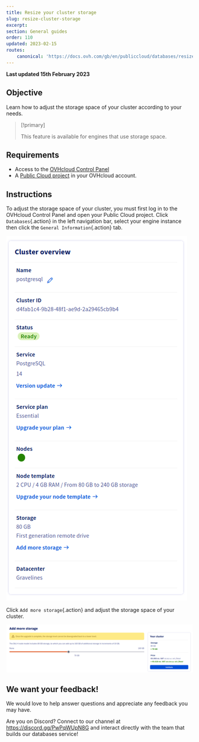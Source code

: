 ```yaml
---
title: Resize your cluster storage
slug: resize-cluster-storage
excerpt:
section: General guides
order: 110
updated: 2023-02-15
routes:
    canonical: 'https://docs.ovh.com/gb/en/publiccloud/databases/resize-cluster-storage/'
---
```


**Last updated 15th February 2023**

## Objective

Learn how to adjust the storage space of your cluster according to your needs.

> [!primary]
>
> This feature is available for engines that use storage space.
>

## Requirements

- Access to the [OVHcloud Control Panel](https://ca.ovh.com/auth/?action=gotomanager&from=https://www.ovh.com/world/&ovhSubsidiary=ws)
- A [Public Cloud project](https://www.ovhcloud.com/es/public-cloud/) in your OVHcloud account.

## Instructions

To adjust the storage space of your cluster, you must first log in to the OVHcloud Control Panel and open your Public Cloud project. Click `Databases`{.action} in the left navigation bar, select your engine instance then click the `General Information`{.action} tab.

![Cluster overview](images/databases_10_resize_your_cluster_storage-20230215132135358.png)

Click `Add more storage`{.action} and adjust the storage space of your cluster.

![Add more storage](images/databases_10_resize_your_cluster_storage-20230215132327325.png)

## We want your feedback!

We would love to help answer questions and appreciate any feedback you may have.

Are you on Discord? Connect to our channel at <https://discord.gg/PwPqWUpN8G> and interact directly with the team that builds our databases service!
